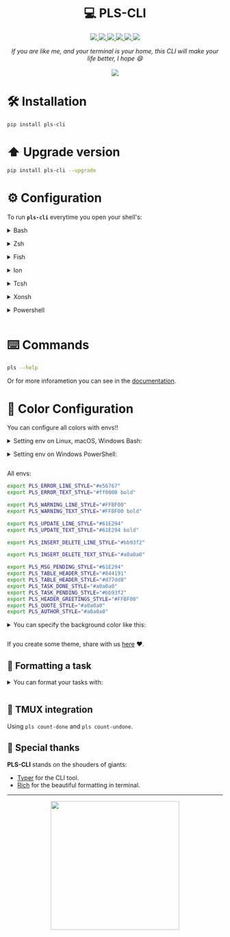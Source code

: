 <h1 align="center">
  💻 PLS-CLI
</h1>
<p align="center">
    <a href="https://github.com/guedesfelipe/pls-cli/actions/workflows/ci.yml" target="_blank">
        <img src="https://github.com/guedesfelipe/pls-cli/actions/workflows/ci.yml/badge.svg?branch=main" />
    </a>
    <a href="https://github.com/guedesfelipe/pls-cli/actions/workflows/security.yml" target="_blank">
        <img src="https://github.com/guedesfelipe/pls-cli/actions/workflows/security.yml/badge.svg?branch=main" />
    </a>
    <a href="https://codecov.io/gh/guedesfelipe/pls-cli" > 
      <img src="https://codecov.io/gh/guedesfelipe/pls-cli/branch/main/graph/badge.svg"/> 
    </a>
    <a href="https://pypi.org/project/pls-cli/" target="_blank">
      <img src="https://img.shields.io/pypi/v/pls-cli?label=pypi%20package" />
    </a>
    <a href="" target="_blank">
      <img src="https://img.shields.io/pypi/pyversions/pls-cli.svg?color=green&logo=python&logoColor=yellow" />
    </a>
    <img src="https://img.shields.io/badge/platforms-windows%7C%20linux%7C%20macos-lightgrey" />
</p>

<p align="center">
  <em>If you are like me, and your terminal is your home, this CLI will make your life better, I hope 😄</em>
  <br>
  <br>
  <img src="https://user-images.githubusercontent.com/25853920/175831710-20fa013d-5b83-4fe0-baf9-f035345c9192.gif" />
</p>

# 🛠 Installation

```sh
pip install pls-cli
```

# ⬆️ Upgrade version

```sh
pip install pls-cli --upgrade
```

# ⚙️ Configuration

To run **`pls-cli`** everytime you open your shell's:

<details><p><summary>Bash</p></summary>

```sh
echo 'pls' >> ~/.bashrc
```

</details>

<details><p><summary>Zsh</p></summary>

```sh
echo 'pls' >> ~/.zshrc
```

</details>

<details><p><summary>Fish</p></summary>

```sh
echo 'pls' >> ~/.config/fish/config.fish
```

</details>

<details><p><summary>Ion</p></summary>
  
```sh
echo 'pls' >> ~/.config/ion/initrc
```

</details>

<details><p><summary>Tcsh</p></summary>
  
```sh
echo 'pls' >> ~/.tcshrc
```

</details>

<details><p><summary>Xonsh</p></summary>

```sh
echo 'pls' >> ~/.xonshrc
```
</details>

<details><p><summary>Powershell</p></summary>
    
Add the following to the end of `Microsoft.PowerShell_profile.ps1`. You can check the location of this file by querying the `$PROFILE` variable in PowerShell. Typically the path is `~\Documents\PowerShell\Microsoft.PowerShell_profile.ps1` or `~/.config/powershell/Microsoft.PowerShell_profile.ps1` on -Nix.
 
```txt
pls
```

</details>

# ⌨️ Commands

```sh
pls --help
```

Or for more inforametion you can see in the [documentation](https://guedesfelipe.github.io/pls-cli/commands).


# 🎨 Color Configuration

You can configure all colors with envs!!

<details><p><summary>Setting env on Linux, macOS, Windows Bash:</p></summary>

```sh
export PLS_ERROR_LINE_STYLE="#e56767"
```

</details>

<details><p><summary>Setting env on Windows PowerShell:</p></summary>

```sh
$Env:PLS_ERROR_LINE_STYLE = "#e56767"
```

</details>

All envs:
```sh
export PLS_ERROR_LINE_STYLE="#e56767"
export PLS_ERROR_TEXT_STYLE="#ff0000 bold"

export PLS_WARNING_LINE_STYLE="#FFBF00"
export PLS_WARNING_TEXT_STYLE="#FFBF00 bold"

export PLS_UPDATE_LINE_STYLE="#61E294"
export PLS_UPDATE_TEXT_STYLE="#61E294 bold"

export PLS_INSERT_DELETE_LINE_STYLE="#bb93f2"

export PLS_INSERT_DELETE_TEXT_STYLE="#a0a0a0"

export PLS_MSG_PENDING_STYLE="#61E294"
export PLS_TABLE_HEADER_STYLE="#844191"
export PLS_TABLE_HEADER_STYLE="#d77dd8"
export PLS_TASK_DONE_STYLE="#a0a0a0"
export PLS_TASK_PENDING_STYLE="#bb93f2"
export PLS_HEADER_GREETINGS_STYLE="#FFBF00"
export PLS_QUOTE_STYLE="#a0a0a0"
export PLS_AUTHOR_STYLE="#a0a0a0"
```

<details><p><summary>You can specify the background color like this:</p></summary>

```sh
export PLS_QUOTE_STYLE="#a0a0a0 on blue"
```

</details>

If you create some theme, share with us <a href="https://github.com/guedesfelipe/pls-cli/discussions/1#discussion-4174647" target="_blank">here</a> ♥️.

## 💄 Formatting a task

<details><p><summary>You can format your tasks with:</p></summary>

```sh
pls add "[b]Bold[/], [i]Italic[/], [s]Strikethrough[/], [d]Dim[/], [r]Reverse[/], [red]Color Red[/], [#FFBF00 on green]Color exa with background[/], :star:, ✨"
```

![image](https://user-images.githubusercontent.com/25853920/175835339-8059bc7e-0538-4e2d-aed8-80487d7b2478.png)

</details>

## 🚧 TMUX integration

Using `pls count-done` and `pls count-undone`.

## 🤝 Special thanks

**PLS-CLI** stands on the shouders of giants:

* <a href="https://github.com/tiangolo/typer" target="_blank">Typer</a> for the CLI tool.
* <a href="https://github.com/Textualize/rich" target="_blank">Rich</a> for the beautiful formatting in terminal.

---

<p align="center">
  <a href="https://ko-fi.com/guedesfelipe" target="_blank">
    <img src="https://user-images.githubusercontent.com/25853920/175832199-6c75d866-31b8-4209-bd1a-db116a6dd032.png" width=300 />
  </a>
</p>
